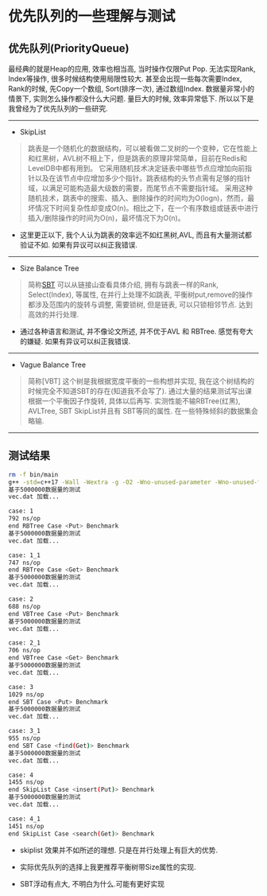 # 优先队列的一些理解与测试

## 优先队列(PriorityQueue)

最经典的就是Heap的应用, 效率也相当高, 当时操作仅限Put Pop. 无法实现Rank, Index等操作, 很多时候结构使用局限性较大. 甚至会出现一些每次需要Index, Rank的时候, 先Copy一个数组, Sort(排序一次), 通过数组Index. 数据量非常小的情景下, 实则怎么操作都没什么大问题. 量巨大的时候, 效率异常低下. 所以以下是我曾经为了优先队列的一些研究.
  
---

* SkipList
  
> 跳表是一个随机化的数据结构，可以被看做二叉树的一个变种，它在性能上和红黑树，AVL树不相上下，但是跳表的原理非常简单，目前在Redis和LeveIDB中都有用到。
它采用随机技术决定链表中哪些节点应增加向前指针以及在该节点中应增加多少个指针。跳表结构的头节点需有足够的指针域，以满足可能构造最大级数的需要，而尾节点不需要指针域。
采用这种随机技术，跳表中的搜索、插入、删除操作的时间均为O(logn)，然而，最坏情况下时间复杂性却变成O(n)。相比之下，在一个有序数组或链表中进行插入/删除操作的时间为O(n)，最坏情况下为O(n)。

* 这里更正以下, 我个人认为跳表的效率远不如红黑树,AVL, 而且有大量测试都验证不如. 如果有异议可以纠正我错误.
  
---

* Size Balance Tree
  
> 简称[SBT](https://wenku.baidu.com/view/364afa42a8956bec0975e3b1.html) 可以从链接山查看具体介绍, 拥有与跳表一样的Rank, Select(Index), 等属性, 在并行上处理不如跳表, 平衡树put,remove的操作都涉及范围内的旋转与调整, 需要锁树, 但是链表, 可以只锁相邻节点. 达到高效的并行处理.

* 通过各种语言和测试, 并不像论文所述, 并不优于AVL 和 RBTree. 感觉有夸大的嫌疑. 如果有异议可以纠正我错误.

---

* Vague Balance Tree
  
> 简称[VBT] 这个树是我根据宽度平衡的一些构想并实现, 我在这个树结构的时候完全不知道SBT的存在(知道我不会写了). 通过大量的结果测试写出课根据一个平衡因子作旋转, 具体以后再写. 实测性能不输RBTree(红黑), AVLTree, SBT SkipList并且有 SBT等同的属性. 在一些特殊倾斜的数据集会略输.

---

## 测试结果

``` bash
rm -f bin/main
g++ -std=c++17 -Wall -Wextra -g -O2 -Wno-unused-parameter -Wno-unused-function -Iinclude -Llib src/sbt.h src/vbtree.h src/main.cpp -o bin/main
基于5000000数据量的测试
vec.dat 加载...

case: 1
792 ns/op
end RBTree Case <Put> Benchmark
基于5000000数据量的测试
vec.dat 加载...

case: 1_1
747 ns/op
end RBTree Case <Get> Benchmark
基于5000000数据量的测试
vec.dat 加载...

case: 2
688 ns/op
end VBTree Case <Put> Benchmark
基于5000000数据量的测试
vec.dat 加载...

case: 2_1
706 ns/op
end VBTree Case <Get> Benchmark
基于5000000数据量的测试
vec.dat 加载...

case: 3
1029 ns/op
end SBT Case <Put> Benchmark
基于5000000数据量的测试
vec.dat 加载...

case: 3_1
955 ns/op
end SBT Case <find(Get)> Benchmark
基于5000000数据量的测试
vec.dat 加载...

case: 4
1455 ns/op
end SkipList Case <insert(Put)> Benchmark
基于5000000数据量的测试
vec.dat 加载...

case: 4_1
1451 ns/op
end SkipList Case <search(Get)> Benchmark
```

* skiplist 效果并不如所述的理想. 只是在并行处理上有巨大的优势.

* 实际优先队列的选择上我更推荐平衡树带Size属性的实现.
  
* SBT浮动有点大, 不明白为什么.可能有更好实现
